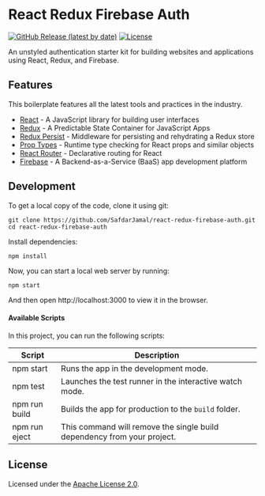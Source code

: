 # React Redux Firebase Auth

[![GitHub Release (latest by date)](https://img.shields.io/github/v/release/SafdarJamal/react-redux-firebase-auth)](https://github.com/SafdarJamal/react-redux-firebase-auth/releases)
[![License](https://img.shields.io/github/license/SafdarJamal/react-redux-firebase-auth)](https://github.com/SafdarJamal/react-redux-firebase-auth/blob/master/LICENSE)

An unstyled authentication starter kit for building websites and applications using React, Redux, and Firebase.

## Features

This boilerplate features all the latest tools and practices in the industry.

- [React](https://reactjs.org) - A JavaScript library for building user interfaces
- [Redux](https://redux.js.org) - A Predictable State Container for JavaScript Apps
- [Redux Persist](https://github.com/rt2zz/redux-persist) - Middleware for persisting and rehydrating a Redux store
- [Prop Types](https://github.com/facebook/prop-types) - Runtime type checking for React props and similar objects
- [React Router](https://github.com/ReactTraining/react-router) - Declarative routing for React
- [Firebase](https://firebase.google.com) - A Backend-as-a-Service (BaaS) app development platform

## Development

To get a local copy of the code, clone it using git:

```
git clone https://github.com/SafdarJamal/react-redux-firebase-auth.git
cd react-redux-firebase-auth
```

Install dependencies:

```
npm install
```

Now, you can start a local web server by running:

```
npm start
```

And then open http://localhost:3000 to view it in the browser.

#### Available Scripts

In this project, you can run the following scripts:

| Script        | Description                                                             |
| ------------- | ----------------------------------------------------------------------- |
| npm start     | Runs the app in the development mode.                                   |
| npm test      | Launches the test runner in the interactive watch mode.                 |
| npm run build | Builds the app for production to the `build` folder.                    |
| npm run eject | This command will remove the single build dependency from your project. |


## License

Licensed under the [Apache License 2.0](https://github.com/SafdarJamal/react-redux-firebase-auth/blob/master/LICENSE).
